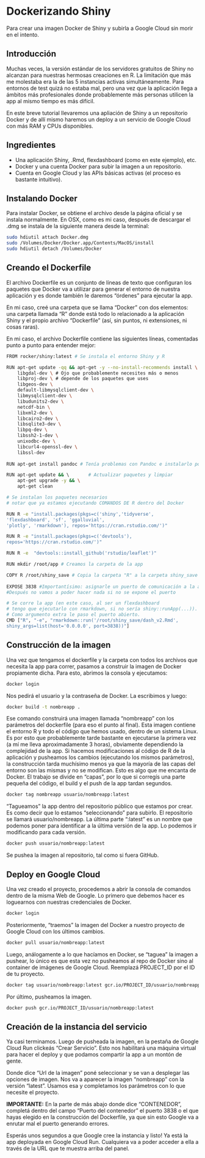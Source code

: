 

Dockerizando Shiny
================

Para crear una imagen Docker de Shiny y subirla a Google Cloud sin morir en el intento.

## Introducción

Muchas veces, la versión estándar de los servidores gratuitos de Shiny
no alcanzan para nuestras hermosas creaciones en R. La limitación que
más me molestaba era la de las 5 instancias activas simultáneamente.
Para entornos de test quizá no estaba mal, pero una vez que la
aplicación llega a ámbitos más profesionales donde probablemente más
personas utilicen la app al mismo tiempo es más difícil.

En este breve tutorial llevaremos una apliación de Shiny a un
repositorio Docker y de allí mismo haremos un deploy a un servicio de
Google Cloud con más RAM y CPUs disponibles.

## Ingredientes

-   Una aplicación Shiny, .Rmd, flexdashboard (como en este ejemplo),
    etc.
-   Docker y una cuenta Docker para subir la imagen a un repositorio.
-   Cuenta en Google Cloud y las APIs básicas activas (el proceso es
    bastante intuitivo).

## Instalando Docker

Para instalar Docker, se obtiene el archivo desde la página oficial y se
instala normalmente. En OSX, como es mi caso, después de descargar el
.dmg se instala de la siguiente manera desde la terminal:

``` bash
sudo hdiutil attach Docker.dmg
sudo /Volumes/Docker/Docker.app/Contents/MacOS/install
sudo hdiutil detach /Volumes/Docker
```

## Creando el Dockerfile

El archivo Dockerfile es un conjunto de líneas de texto que configuran
los paquetes que Docker va a utilizar para generar el entorno de nuestra
aplicación y es donde también le daremos “órdenes” para ejecutar la app.

En mi caso, creé una carpeta que se llama “Docker” con dos elementos:
una carpeta llamada “R” donde está todo lo relacionado a la aplicación
Shiny y el propio archivo “Dockerfile” (así, sin puntos, ni extensiones,
ni cosas raras).

En mi caso, el archivo Dockerfile contiene las siguientes líneas,
comentadas punto a punto para entender mejor:

``` bash
FROM rocker/shiny:latest # Se instala el entorno Shiny y R

RUN apt-get update -qq && apt-get -y --no-install-recommends install \ # Se instalan librerías necesarias 
    libgdal-dev \ # Ojo que probablemente necesites más o menos
    libproj-dev \ # depende de los paquetes que uses
    libgeos-dev \
    default-libmysqlclient-dev \
    libmysqlclient-dev \
    libudunits2-dev \
    netcdf-bin \
    libxml2-dev \
    libcairo2-dev \
    libsqlite3-dev \
    libpq-dev \
    libssh2-1-dev \
    unixodbc-dev \
    libcurl4-openssl-dev \
    libssl-dev
    
RUN apt-get install pandoc # Tenía problemas con Pandoc e instalarlo por separado lo solucionó

RUN apt-get update && \       # Actualizar paquetes y limpiar
    apt-get upgrade -y && \
    apt-get clean

# Se instalan los paquetes necesarios
# notar que ya estamos ejecutando COMANDOS DE R dentro del Docker

RUN R -e "install.packages(pkgs=c('shiny','tidyverse',
'flexdashboard', 'sf', 'ggalluvial', 
'plotly', 'rmarkdown'), repos='https://cran.rstudio.com/')" 

RUN R -e "install.packages(pkgs=c('devtools'), 
repos='https://cran.rstudio.com/')" 

RUN R -e  "devtools::install_github('rstudio/leaflet')"

RUN mkdir /root/app # Creamos la carpeta de la app

COPY R /root/shiny_save # Copia la carpeta "R" a la carpeta shiny_save
 
EXPOSE 3838 #Importantísimo: asignarle un puerto de comunicación a la app.
#Después no vamos a poder hacer nada si no se expone el puerto

# Se corre la app (en este caso, al ser un flexdashboard 
# tengo que ejecutarlo con rmarkdown, si no sería shiny::runApp(...)). 
# Como argumento extra le paso el puerto abierto.
CMD ["R", "-e", "rmarkdown::run('/root/shiny_save/dash_v2.Rmd', 
shiny_args=list(host='0.0.0.0', port=3838))"] 
```

## Construcción de la imagen

Una vez que tengamos el dockerfile y la carpeta con todos los archivos
que necesita la app para correr, pasamos a construir la imagen de Docker
propiamente dicha. Para esto, abrimos la consola y ejecutamos:

``` bash
docker login
```

Nos pedirá el usuario y la contraseña de Docker. La escribimos y luego:

``` bash
docker build -t nombreapp .
```

Ese comando construirá una imagen llamada “nombreapp” con los parámetros
del dockerfile (para eso el punto al final). Esta imagen contiene el
entorno R y todo el código que hemos usado, dentro de un sistema
Linux.  
Es por esto que probablemente tarde bastante en ejecutarse la primera
vez (a mí me lleva aproximadamente 3 horas), obviamente dependiendo la
complejidad de la app. Si hacemos modificaciones al código de R de la
aplicación y pusheamos los cambios (ejecutando los mismos parámetros),
la construcción tarda muchísimo menos ya que la mayoría de las capas del
entorno son las mismas y no se modifican. Esto es algo que me encanta de
Docker. El trabajo se divide en “capas”, por lo que si corregís una
parte pequeña del código, el build y el push de la app tardan segundos.

``` bash
docker tag nombreapp usuario/nombreapp:latest
```

“Tagueamos” la app dentro del repositorio público que estamos por crear.
Es como decir que lo estamos “seleccionando” para subirlo. El
repositorio se llamará usuario/nombreapp. La última parte “:latest” es
un nombre que podemos poner para identificar a la última versión de la
app. Lo podemos ir modificando para cada versión.

``` bash
docker push usuario/nombreapp:latest
```

Se pushea la imagen al repositorio, tal como si fuera GitHub.

## Deploy en Google Cloud

Una vez creado el proyecto, procedemos a abrir la consola de comandos
dentro de la misma Web de Google. Lo primero que debemos hacer es
loguearnos con nuestras credenciales de Docker.

``` bash
docker login
```

Posteriormente, “traemos” la imagen del Docker a nuestro proyecto de
Google Cloud con los últimos cambios.

``` bash
docker pull usuario/nombreapp:latest
```

Luego, análogamente a lo que hacíamos en Docker, se “taguea” la imagen a
pushear, lo único es que esta vez no pusheamos al repo de Docker sino al
container de imágenes de Google Cloud. Reemplazá PROJECT_ID por el ID de
tu proyecto.

``` bash
docker tag usuario/nombreapp:latest gcr.io/PROJECT_ID/usuario/nombreapp:latest
```

Por último, pusheamos la imagen.

``` bash
docker push gcr.io/PROJECT_ID/usuario/nombreapp:latest
```

## Creación de la instancia del servicio

Ya casi terminamos. Luego de pusheada la imagen, en la pestaña de Google
Cloud Run clickeás “Crear Servicio”. Esto nos habilitará una máquina
virtual para hacer el deploy y que podamos compartir la app a un montón
de gente.

Donde dice “Url de la imagen” poné seleccionar y se van a desplegar las
opciones de imagen. Nos va a aparecer la imagen “nombreapp” con la
versión “latest”. Usamos esa y completamos los parámetros con lo que
necesite el proyecto.

**IMPORTANTE:** En la parte de más abajo donde dice “CONTENEDOR”,
completá dentro del campo “Puerto del contenedor” el puerto 3838 o el
que hayas elegido en la construcción del Dockerfile, ya que sin esto
Google va a enrutar mal el puerto generando errores.

Esperás unos segundos a que Google cree la instancia y listo! Ya está la
app deployada en Google Cloud Run. Cualquiera va a poder acceder a ella
a través de la URL que te muestra arriba del panel.
